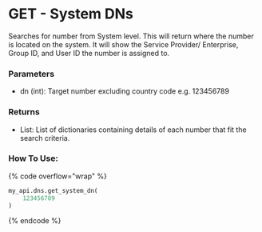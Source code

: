 # GET - System DNs

Searches for number from System level. This will return where the number is located on the system. It will show the Service Provider/ Enterprise, Group ID, and User ID the number is assigned to.

### Parameters&#x20;

* dn (int): Target number excluding country code e.g. 123456789

### Returns

* List: List of dictionaries containing details of each number that fit the search criteria.

### How To Use:

{% code overflow="wrap" %}
```python
my_api.dns.get_system_dn(
    123456789
)
```
{% endcode %}
